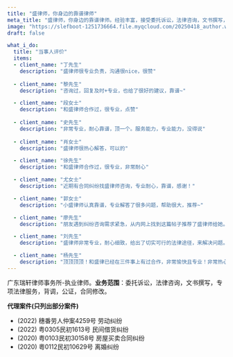 ```yaml
---
title: "盛律师，你身边的靠谱律师"
meta_title: "盛律师，你身边的靠谱律师。经验丰富，接受委托诉讼，法律咨询，文书撰写，专项法律服务，背调，公证，合同修改"
image: "https://slefboot-1251736664.file.myqcloud.com/20250418_author.webp"
draft: false

what_i_do:
  title: "当事人评价"
  items:
  - client_name: "丁先生"
    description: "盛律师很专业负责，沟通很nice，很赞"
  
  - client_name: "黎先生"
    description: "咨询过，回复及时+专业，也给了很好的建议，靠谱~"

  - client_name: "段女士"
    description: "和盛律师合作过，很专业，点赞"
  
  - client_name: "史先生"
    description: "非常专业，耐心靠谱，顶一个。服务能力，专业能力，没得说"
  
  - client_name: "肖女士"
    description: "盛律师很热心解答，可以的"

  - client_name: "徐先生"
    description: "和盛律师合作过，很专业，非常耐心"

  - client_name: "尤女士"
    description: "近期有合同纠纷找盛律师咨询，专业耐心，靠谱，感谢！"

  - client_name: "郭女士"
    description: "小盛律师认真靠谱，专业解答了很多问题，帮助很大，推荐~"

  - client_name: "廖先生"
    description: "朋友遇到纠纷咨询需求紧急，从内网上找到这篇帖子推荐了盛律师给她。咨询过后朋友特地让我来给个好评，盛律师回复快速又专业，人超级好～"

  - client_name: "刘先生"
    description: "盛律师非常专业，耐心细致，给出了切实可行的法律途径，来解决问题。值得信赖"

  - client_name: "杨先生"
    description: "顶顶顶顶！和盛律已经在三件事上有过合作，非常愉快且专业！非常热心，分析缜密！帮了我很多忙！"
---
```


广东瑞轩律师事务所-执业律师。**业务范围**：委托诉讼，法律咨询，文书撰写，专项法律服务，背调，公证，合同修改。

**代理案件(只列出部分案件)**

- (2022) 穗番劳人仲案4259号 劳动纠纷
- (2022) 粤0305民初1613号 民间借货纠纷
- (2020) 粤0103民初30158号 房屋买卖合同纠纷
- (2020) 粵0112民初10629号 离婚纠纷
